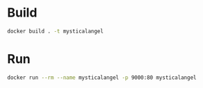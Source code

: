 # Build

```sh
docker build . -t mysticalangel
```

# Run

```sh
docker run --rm --name mysticalangel -p 9000:80 mysticalangel
```

